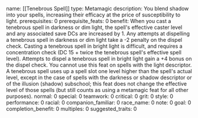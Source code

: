 name: [[Tenebrous Spell]]
type: Metamagic
description: You blend shadow into your spells, increasing their efficacy at the price of susceptibility to light.
prerequisites: 0
prerequisite_feats: 0
benefit: When you cast a tenebrous spell in darkness or dim light, the spell's effective caster level and any associated save DCs are increased by 1. Any attempts at dispelling a tenebrous spell in darkness or dim light take a -2 penalty on the dispel check. Casting a tenebrous spell in bright light is difficult, and requires a concentration check (DC 15 + twice the tenebrous spell's effective spell level). Attempts to dispel a tenebrous spell in bright light gain a +4 bonus on the dispel check. You cannot use this feat on spells with the light descriptor. A tenebrous spell uses up a spell slot one level higher than the spell's actual level, except in the case of spells with the darkness or shadow descriptor or of the illusion (shadow) subschool; this feat does not change the effective level of those spells (but still counts as using a metamagic feat for all other purposes).
normal: 0
special: 0
teamwork: 0
critical: 0
grit: 0
style: 0
performance: 0
racial: 0
companion_familiar: 0
race_name: 0
note: 0
goal: 0
completion_benefit: 0
multiples: 0
suggested_traits: 0
